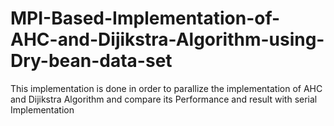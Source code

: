 # MPI-Based-Implementation-of-AHC-and-Dijikstra-Algorithm-using-Dry-bean-data-set
This implementation is done in order to parallize the implementation of AHC and Dijikstra Algorithm and compare its Performance and result with serial Implementation
